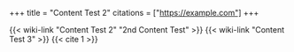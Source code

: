 +++
title = "Content Test 2"
citations = ["https://example.com"]
+++

{{< wiki-link "Content Test 2" "2nd Content Test" >}}
{{< wiki-link "Content Test 3" >}} {{< cite 1 >}}
